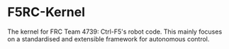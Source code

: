 # F5RC-Kernel
The kernel for FRC Team 4739: Ctrl-F5's robot code. This mainly focuses on a standardised and extensible framework for autonomous control.
